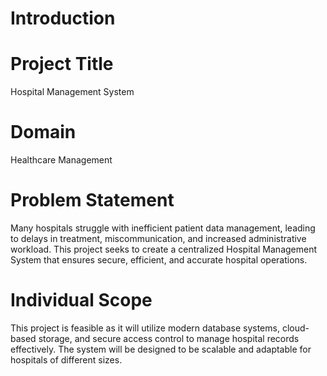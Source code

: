 # Introduction

# Project Title

Hospital Management System


# Domain

Healthcare Management

# Problem Statement

Many hospitals struggle with inefficient patient data management, leading to delays in treatment, miscommunication, and increased administrative workload. This project seeks to create a centralized Hospital Management System that ensures secure, efficient, and accurate hospital operations.

# Individual Scope

This project is feasible as it will utilize modern database systems, cloud-based storage, and secure access control to manage hospital records effectively. The system will be designed to be scalable and adaptable for hospitals of different sizes.

